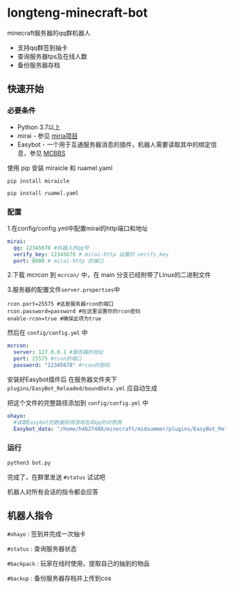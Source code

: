 # longteng-minecraft-bot

minecraft服务器的qq群机器人

- 支持qq群签到抽卡
- 查询服务器tps及在线人数
- 备份服务器存档

## 快速开始

### 必要条件

- Python 3.7以上
- mirai - 参见 [miria项目](https://github.com/mamoe/mirai/)
- Easybot - 一个用于互通服务器消息的插件，机器人需要读取其中的绑定信息，参见 [MCBBS](https://www.mcbbs.net/forum.php?mod=viewthread&tid=1175227&extra=page%3D1%26filter%3Dsortid%26sortid%3D7)

使用 pip 安装 miraicle 和 ruamel.yaml

```pip install miraicle```

```pip install ruamel.yaml```

### 配置

1.在config/config.yml中配置mirai的http端口和地址

```yaml
mirai:
  qq: 12345678 #机器人的qq号
  verify_key: 12345678 # mirai-http 设置的 verify_key
  port: 8080 # mirai-http 的端口
```

2.下载 mcrcon 到 `mcrcon/` 中，在 main 分支已经附带了Linux的二进制文件

3.服务器的配置文件`server.properties`中

```properties
rcon.port=25575 #这是服务器rcon的端口
rcon.password=password #在这里设置你的rcon密码
enable-rcon=true #确保此项为true
```

然后在 `config/config.yml` 中

```yaml
mcrcon:
  server: 127.0.0.1 #服务器的地址
  port: 25575 #rcon的端口
  password: "12345678" #rcon的密码
```

安装好Easybot插件后 在服务器文件夹下 `plugins/EasyBot_Reloaded/boundData.yml` 应自动生成

把这个文件的完整路径添加到 `config/config.yml` 中

```yaml
ohayo:
  #读取Easybot的数据获得游戏名和qq的对照表
  Easybot_data: "/home/h4627488/minecraft/midsummer/plugins/EasyBot_Reloaded/boundData.yml"
```

### 运行

```bash
python3 bot.py
```

完成了，在群里发送 `#status` 试试吧

机器人对所有会话的指令都会应答

## 机器人指令

`#ohayo` : 签到并完成一次抽卡

`#status` : 查询服务器状态

`#backpack` : 玩家在线时使用，提取自己的抽到的物品

`#backup` : 备份服务器存档并上传到cos
